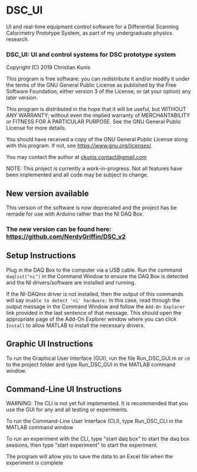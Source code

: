 # DSC_UI

UI and real-time equipment control software for a Differential Scanning Calorimetry Prototype System, as part of my undergraduate physics research.

### DSC_UI: UI and control systems for DSC prototype system

Copyright (C) 2019 Christian Kunis

This program is free software: you can redistribute it and/or modify
it under the terms of the GNU General Public License as published by
the Free Software Foundation, either version 3 of the License, or
(at your option) any later version.

This program is distributed in the hope that it will be useful,
but WITHOUT ANY WARRANTY; without even the implied warranty of
MERCHANTABILITY or FITNESS FOR A PARTICULAR PURPOSE. See the
GNU General Public License for more details.

You should have received a copy of the GNU General Public License
along with this program. If not, see <https://www.gnu.org/licenses/>.

You may contact the author at ckunis.contact@gmail.com

NOTE: This project is currently a work-in-progress. Not all features have been implemented and all code may be subject to change.

## New version available

This version of the software is now deprecated and the project has be remade for use with Arduino rather than the NI DAQ Box.
### The new version can be found here: https://github.com/NerdyGriffin/DSC_v2

## Setup Instructions

Plug in the DAQ Box to the computer via a USB cable.
Run the command `daqlist("ni")` in the Command Window to ensure the DAQ Box is
detected and the NI drivers/software are installed and running.

If the NI-DAQmx driver is not installed, then the output of this commands will
say `Unable to detect 'ni' hardware:`
In this case, read through the output message in the Command Window and follow 
the `Add-On Explorer` link provided in the last sentence of that message.
This should open the appropriate page of the Add-On Explorer window where you
can click `Install` to allow MATLAB to install the necessary drivers.

## Graphic UI Instructions

To run the Graphical User Interface (GUI), run the file Run_DSC_GUI.m or `cd` to
the project folder and type Run_DSC_GUI in the MATLAB command window.

## Command-Line UI Instructions

WARNING: The CLI is not yet full implemented. It is recommended that you use the GUI for any and all testing or experiments.

To run the Command-Line User Interface (CLI), type Run_DSC_CLI in the MATLAB command window

To run an experiment with the CLI,
type "start daq box" to start the daq box sessions,
then type "start experiment" to start the experiment.

The program will allow you to save the data to an Excel file when the experiment is complete
